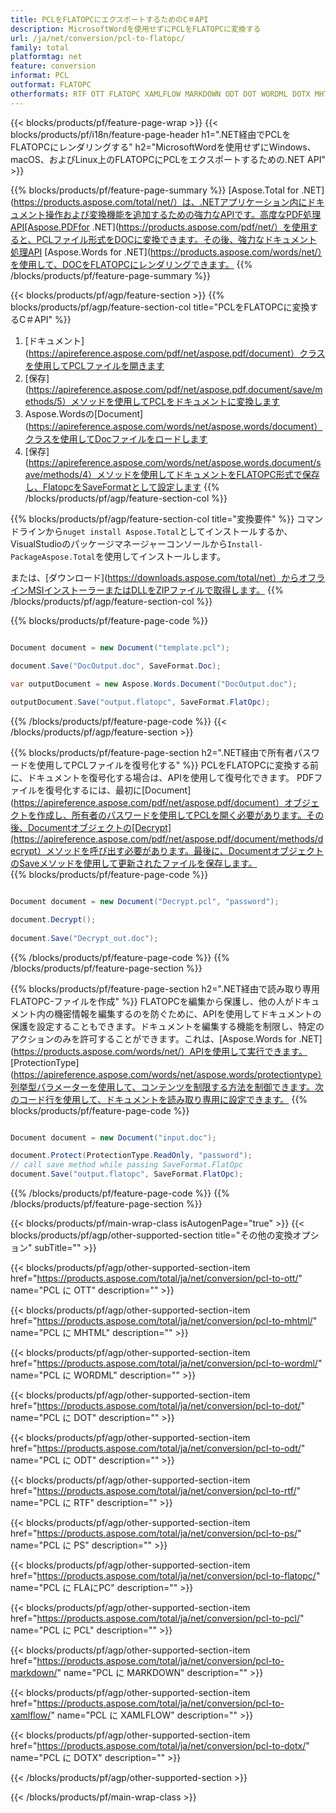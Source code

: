 ```yaml
---
title: PCLをFLATOPCにエクスポートするためのC＃API
description: MicrosoftWordを使用せずにPCLをFLATOPCに変換する
url: /ja/net/conversion/pcl-to-flatopc/
family: total
platformtag: net
feature: conversion
informat: PCL
outformat: FLATOPC
otherformats: RTF OTT FLATOPC XAMLFLOW MARKDOWN ODT DOT WORDML DOTX MHTML PS DOTM
---
```

{{< blocks/products/pf/feature-page-wrap >}}
{{< blocks/products/pf/i18n/feature-page-header h1=".NET経由でPCLをFLATOPCにレンダリングする" h2="MicrosoftWordを使用せずにWindows、macOS、およびLinux上のFLATOPCにPCLをエクスポートするための.NET API" >}}

{{% blocks/products/pf/feature-page-summary %}}
[Aspose.Total for .NET](https://products.aspose.com/total/net/）は、.NETアプリケーション内にドキュメント操作および変換機能を追加するための強力なAPIです。高度なPDF処理API[Aspose.PDFfor .NET](https://products.aspose.com/pdf/net/）を使用すると、PCLファイル形式をDOCに変換できます。その後、強力なドキュメント処理API [Aspose.Words for .NET](https://products.aspose.com/words/net/）を使用して、DOCをFLATOPCにレンダリングできます。
{{% /blocks/products/pf/feature-page-summary  %}}

{{< blocks/products/pf/agp/feature-section >}}
{{% blocks/products/pf/agp/feature-section-col title="PCLをFLATOPCに変換するC＃API" %}}
1. [ドキュメント](https://apireference.aspose.com/pdf/net/aspose.pdf/document）クラスを使用してPCLファイルを開きます
2. [保存](https://apireference.aspose.com/pdf/net/aspose.pdf.document/save/methods/5）メソッドを使用してPCLをドキュメントに変換します
3. Aspose.Wordsの[Document](https://apireference.aspose.com/words/net/aspose.words/document）クラスを使用してDocファイルをロードします
4. [保存](https://apireference.aspose.com/words/net/aspose.words.document/save/methods/4）メソッドを使用してドキュメントをFLATOPC形式で保存し、FlatopcをSaveFormatとして設定します
{{% /blocks/products/pf/agp/feature-section-col %}}

{{% blocks/products/pf/agp/feature-section-col title="変換要件" %}}
コマンドラインから```nuget install Aspose.Total```としてインストールするか、VisualStudioのパッケージマネージャーコンソールから```Install-PackageAspose.Total```を使用してインストールします。

または、[ダウンロード](https://downloads.aspose.com/total/net）からオフラインMSIインストーラーまたはDLLをZIPファイルで取得します。
{{% /blocks/products/pf/agp/feature-section-col %}}

{{% blocks/products/pf/feature-page-code %}}

```cs

Document document = new Document("template.pcl");
 
document.Save("DocOutput.doc", SaveFormat.Doc); 

var outputDocument = new Aspose.Words.Document("DocOutput.doc");

outputDocument.Save("output.flatopc", SaveFormat.FlatOpc);   
```

{{% /blocks/products/pf/feature-page-code %}}
{{< /blocks/products/pf/agp/feature-section >}}

{{% blocks/products/pf/feature-page-section  h2=".NET経由で所有者パスワードを使用してPCLファイルを復号化する" %}}
PCLをFLATOPCに変換する前に、ドキュメントを復号化する場合は、APIを使用して復号化できます。 PDFファイルを復号化するには、最初に[Document](https://apireference.aspose.com/pdf/net/aspose.pdf/document）オブジェクトを作成し、所有者のパスワードを使用してPCLを開く必要があります。その後、Documentオブジェクトの[Decrypt](https://apireference.aspose.com/pdf/net/aspose.pdf/document/methods/decrypt）メソッドを呼び出す必要があります。最後に、DocumentオブジェクトのSaveメソッドを使用して更新されたファイルを保存します。  
{{% blocks/products/pf/feature-page-code %}}

```cs

Document document = new Document("Decrypt.pcl", "password");

document.Decrypt();
 
document.Save("Decrypt_out.doc");
```

{{% /blocks/products/pf/feature-page-code  %}}
{{% /blocks/products/pf/feature-page-section %}}

{{% blocks/products/pf/feature-page-section  h2=".NET経由で読み取り専用FLATOPC-ファイルを作成" %}}
FLATOPCを編集から保護し、他の人がドキュメント内の機密情報を編集するのを防ぐために、APIを使用してドキュメントの保護を設定することもできます。ドキュメントを編集する機能を制限し、特定のアクションのみを許可することができます。これは、[Aspose.Words for .NET](https://products.aspose.com/words/net/）APIを使用して実行できます。 [ProtectionType](https://apireference.aspose.com/words/net/aspose.words/protectiontype）列挙型パラメーターを使用して、コンテンツを制限する方法を制御できます。次のコード行を使用して、ドキュメントを読み取り専用に設定できます。 
{{% blocks/products/pf/feature-page-code %}}

```cs

Document document = new Document("input.doc");

document.Protect(ProtectionType.ReadOnly, "password");
// call save method while passing SaveFormat.FlatOpc
document.Save("output.flatopc", SaveFormat.FlatOpc);    
```

{{% /blocks/products/pf/feature-page-code  %}}
{{% /blocks/products/pf/feature-page-section %}}

{{< blocks/products/pf/main-wrap-class isAutogenPage="true" >}}
{{< blocks/products/pf/agp/other-supported-section title="その他の変換オプション" subTitle="" >}}

{{< blocks/products/pf/agp/other-supported-section-item href="https://products.aspose.com/total/ja/net/conversion/pcl-to-ott/" name="PCL に OTT" description="" >}}

{{< blocks/products/pf/agp/other-supported-section-item href="https://products.aspose.com/total/ja/net/conversion/pcl-to-mhtml/" name="PCL に MHTML" description="" >}}

{{< blocks/products/pf/agp/other-supported-section-item href="https://products.aspose.com/total/ja/net/conversion/pcl-to-wordml/" name="PCL に WORDML" description="" >}}

{{< blocks/products/pf/agp/other-supported-section-item href="https://products.aspose.com/total/ja/net/conversion/pcl-to-dot/" name="PCL に DOT" description="" >}}

{{< blocks/products/pf/agp/other-supported-section-item href="https://products.aspose.com/total/ja/net/conversion/pcl-to-odt/" name="PCL に ODT" description="" >}}

{{< blocks/products/pf/agp/other-supported-section-item href="https://products.aspose.com/total/ja/net/conversion/pcl-to-rtf/" name="PCL に RTF" description="" >}}

{{< blocks/products/pf/agp/other-supported-section-item href="https://products.aspose.com/total/ja/net/conversion/pcl-to-ps/" name="PCL に PS" description="" >}}

{{< blocks/products/pf/agp/other-supported-section-item href="https://products.aspose.com/total/ja/net/conversion/pcl-to-flatopc/" name="PCL に FLAにPC" description="" >}}

{{< blocks/products/pf/agp/other-supported-section-item href="https://products.aspose.com/total/ja/net/conversion/pcl-to-pcl/" name="PCL に PCL" description="" >}}

{{< blocks/products/pf/agp/other-supported-section-item href="https://products.aspose.com/total/ja/net/conversion/pcl-to-markdown/" name="PCL に MARKDOWN" description="" >}}

{{< blocks/products/pf/agp/other-supported-section-item href="https://products.aspose.com/total/ja/net/conversion/pcl-to-xamlflow/" name="PCL に XAMLFLOW" description="" >}}

{{< blocks/products/pf/agp/other-supported-section-item href="https://products.aspose.com/total/ja/net/conversion/pcl-to-dotx/" name="PCL に DOTX" description="" >}}



{{< /blocks/products/pf/agp/other-supported-section >}}

{{< /blocks/products/pf/main-wrap-class >}}